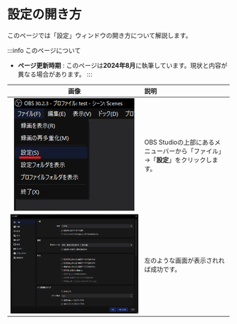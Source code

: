# 設定の開き方

このページでは「設定」ウィンドウの開き方について解説します。

:::info このページについて

- **ページ更新時期** : このページは**2024年8月**に執筆しています。現状と内容が異なる場合があります。
:::

|画像|説明|
|:---:|:---|
|![settings_menu](settings_menu.png)|OBS Studioの上部にあるメニューバーから「ファイル」→「**設定**」をクリックします。|
|![settings_general](settings_general.png)|左のような画面が表示されれば成功です。|
